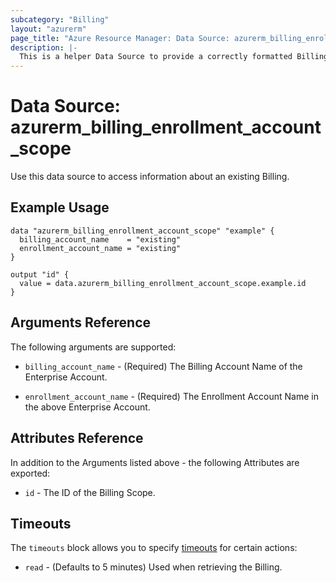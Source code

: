 ```yaml
---
subcategory: "Billing"
layout: "azurerm"
page_title: "Azure Resource Manager: Data Source: azurerm_billing_enrollment_account_scope"
description: |-
  This is a helper Data Source to provide a correctly formatted Billing Scope ID for an Enterprise Account Enrollment.
---
```


# Data Source: azurerm_billing_enrollment_account_scope

Use this data source to access information about an existing Billing.

## Example Usage

```hcl
data "azurerm_billing_enrollment_account_scope" "example" {
  billing_account_name    = "existing"
  enrollment_account_name = "existing"
}

output "id" {
  value = data.azurerm_billing_enrollment_account_scope.example.id
}
```

## Arguments Reference

The following arguments are supported:

* `billing_account_name` - (Required) The Billing Account Name of the Enterprise Account.

* `enrollment_account_name` - (Required) The Enrollment Account Name in the above Enterprise Account.

## Attributes Reference

In addition to the Arguments listed above - the following Attributes are exported: 

* `id` - The ID of the Billing Scope.

## Timeouts

The `timeouts` block allows you to specify [timeouts](https://www.terraform.io/docs/configuration/resources.html#timeouts) for certain actions:

* `read` - (Defaults to 5 minutes) Used when retrieving the Billing.

